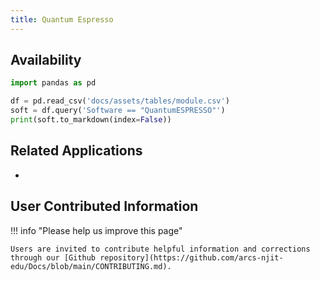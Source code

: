 ```yaml
---
title: Quantum Espresso
---
```


## Availability

```python exec="on"
import pandas as pd

df = pd.read_csv('docs/assets/tables/module.csv')
soft = df.query('Software == "QuantumESPRESSO"')
print(soft.to_markdown(index=False))
```

## Related Applications

* 

## User Contributed Information

!!! info "Please help us improve this page"

    Users are invited to contribute helpful information and corrections through our [Github repository](https://github.com/arcs-njit-edu/Docs/blob/main/CONTRIBUTING.md).



